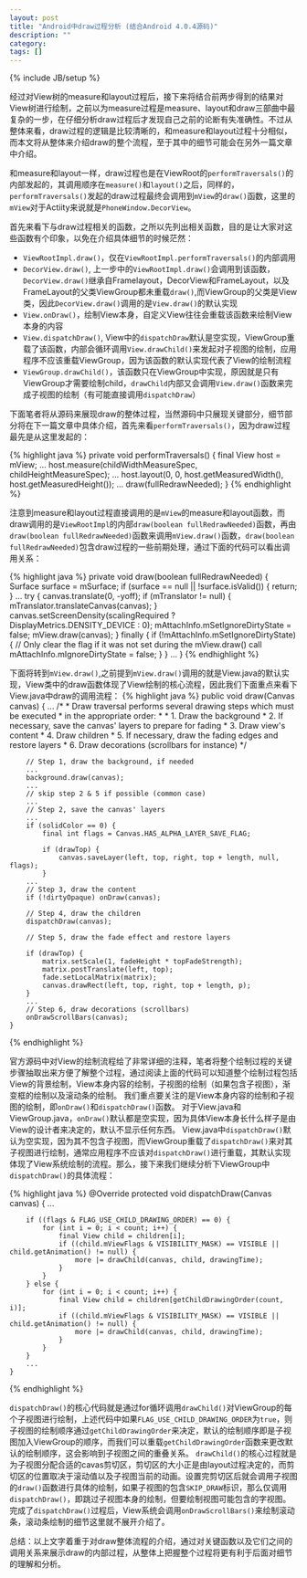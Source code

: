 ```yaml
---
layout: post
title: "Android中draw过程分析 (结合Android 4.0.4源码)"
description: ""
category: 
tags: []
---
```

{% include JB/setup %}

经过对View树的measure和layout过程后，接下来将结合前两步得到的结果对View树进行绘制，之前以为measure过程是measure、layout和draw三部曲中最复杂的一步，在仔细分析draw过程后才发现自己之前的论断有失准确性。不过从整体来看，draw过程的逻辑是比较清晰的，和measure和layout过程十分相似，而本文将从整体来介绍draw的整个流程，至于其中的细节可能会在另外一篇文章中介绍。

和measure和layout一样，draw过程也是在ViewRoot的`performTraversals()`的内部发起的，其调用顺序在`measure()`和`layout()`之后，同样的，`performTraversals()`发起的draw过程最终会调用到`mView`的`draw()`函数，这里的`mView`对于Actiity来说就是`PhoneWindow.DecorView`。

首先来看下与draw过程相关的函数，之所以先列出相关函数，目的是让大家对这些函数有个印象，以免在介绍具体细节的时候茫然：

* `ViewRootImpl.draw()`，仅在`ViewRootImpl.performTraversals()`的内部调用
* `DecorView.draw()`, 上一步中的`ViewRootImpl.draw()`会调用到该函数，`DecorView.draw()`继承自Framelayout，DecorView和FrameLayout，以及FrameLayout的父类ViewGroup都未重载`draw()`,而ViewGroup的父类是View类，因此`DecorView.draw()`调用的是`View.draw()`的默认实现
* `View.onDraw()`，绘制View本身，自定义View往往会重载该函数来绘制View本身的内容
* `View.dispatchDraw()`, View中的`dispatchDraw`默认是空实现，ViewGroup重载了该函数，内部会循环调用`View.drawChild()`来发起对子视图的绘制，应用程序不应该重载ViewGroup，因为该函数的默认实现代表了View的绘制流程
* `ViewGroup.drawChild()`，该函数只在ViewGroup中实现，原因就是只有ViewGroup才需要绘制child，`drawChild`内部又会调用`View.draw()`函数来完成子视图的绘制（有可能直接调用`dispatchDraw`）

下面笔者将从源码来展现draw的整体过程，当然源码中只展现关键部分，细节部分将在下一篇文章中具体介绍，首先来看`performTraversals()`，因为draw过程最先是从这里发起的：

{% highlight java %}
private void performTraversals() {
    final View host = mView;
    ...
    host.measure(childWidthMeasureSpec, childHeightMeasureSpec);
    ...
    host.layout(0, 0, host.getMeasuredWidth(), host.getMeasuredHeight());
    ...
    draw(fullRedrawNeeded);
}
{% endhighlight %}

注意到measure和layout过程直接调用的是`mView`的measure和layout函数，而draw调用的是`ViewRootImpl`的内部`draw(boolean fullRedrawNeeded)`函数，再由`draw(boolean fullRedrawNeeded)`函数来调用`mView.draw()`函数，`draw(boolean fullRedrawNeeded)`包含draw过程的一些前期处理，通过下面的代码可以看出调用关系：

{% highlight java %}
private void draw(boolean fullRedrawNeeded) {
        Surface surface = mSurface;
        if (surface == null || !surface.isValid()) {
            return;
        }
		...
        try {
	     	canvas.translate(0, -yoff);
	     	if (mTranslator != null) {
	     		mTranslator.translateCanvas(canvas);
	     	}
	     	canvas.setScreenDensity(scalingRequired ? DisplayMetrics.DENSITY_DEVICE : 0);
	     	mAttachInfo.mSetIgnoreDirtyState = false;
	     	mView.draw(canvas);
       } finally {
	    	if (!mAttachInfo.mSetIgnoreDirtyState) {
	    	// Only clear the flag if it was not set during the mView.draw() call
	    	mAttachInfo.mIgnoreDirtyState = false;
         	}
       }
       ...
}
{% endhighlight %}

下面将转到`mView.draw()`,之前提到`mView.draw()`调用的就是View.java的默认实现，View类中的draw函数体现了View绘制的核心流程，因此我们下面重点来看下View.java中draw的调用流程：
{% highlight java %}
public void draw(Canvas canvas) {
	...
        /*
         * Draw traversal performs several drawing steps which must be executed
         * in the appropriate order:
         *
         *      1. Draw the background
         *      2. If necessary, save the canvas' layers to prepare for fading
         *      3. Draw view's content
         *      4. Draw children
         *      5. If necessary, draw the fading edges and restore layers
         *      6. Draw decorations (scrollbars for instance)
         */

        // Step 1, draw the background, if needed
		...
        background.draw(canvas);
		...
        // skip step 2 & 5 if possible (common case)
		...
        // Step 2, save the canvas' layers
		...
        if (solidColor == 0) {
            final int flags = Canvas.HAS_ALPHA_LAYER_SAVE_FLAG;

            if (drawTop) {
                canvas.saveLayer(left, top, right, top + length, null, flags);
            }
		...
        // Step 3, draw the content
        if (!dirtyOpaque) onDraw(canvas);

        // Step 4, draw the children
        dispatchDraw(canvas);

        // Step 5, draw the fade effect and restore layers

        if (drawTop) {
            matrix.setScale(1, fadeHeight * topFadeStrength);
            matrix.postTranslate(left, top);
            fade.setLocalMatrix(matrix);
            canvas.drawRect(left, top, right, top + length, p);
        }
		...
        // Step 6, draw decorations (scrollbars)
        onDrawScrollBars(canvas);
    }
{% endhighlight %}

官方源码中对View的绘制流程给了非常详细的注释，笔者将整个绘制过程的关键步骤抽取出来方便了解整个过程，通过阅读上面的代码可以知道整个绘制过程包括View的背景绘制，View本身内容的绘制，子视图的绘制（如果包含子视图），渐变框的绘制以及滚动条的绘制。
我们重点要关注的是View本身内容的绘制和子视图的绘制，即`onDraw()`和`dispatchDraw()`函数。
对于View.java和ViewGroup.java，`onDraw()`默认都是空实现，因为具体View本身长什么样子是由View的设计者来决定的，默认不显示任何东西。
View.java中`dispatchDraw()`默认为空实现，因为其不包含子视图，而ViewGroup重载了`dispatchDraw()`来对其子视图进行绘制，通常应用程序不应该对`dispatchDraw()`进行重载，其默认实现体现了View系统绘制的流程。那么，接下来我们继续分析下ViewGroup中`dispatchDraw()`的具体流程：

{% highlight java %}
@Override
    protected void dispatchDraw(Canvas canvas) {
       ...

        if ((flags & FLAG_USE_CHILD_DRAWING_ORDER) == 0) {
            for (int i = 0; i < count; i++) {
                final View child = children[i];
                if ((child.mViewFlags & VISIBILITY_MASK) == VISIBLE || child.getAnimation() != null) {
                    more |= drawChild(canvas, child, drawingTime);
                }
            }
        } else {
            for (int i = 0; i < count; i++) {
                final View child = children[getChildDrawingOrder(count, i)];
                if ((child.mViewFlags & VISIBILITY_MASK) == VISIBLE || child.getAnimation() != null) {
                    more |= drawChild(canvas, child, drawingTime);
                }
            }
        }
      	...
    }

{% endhighlight %}

`dispatchDraw()`的核心代码就是通过for循环调用`drawChild()`对ViewGroup的每个子视图进行绘制，上述代码中如果`FLAG_USE_CHILD_DRAWING_ORDER`为`true`，则子视图的绘制顺序通过`getChildDrawingOrder`来决定，默认的绘制顺序即是子视图加入ViewGroup的顺序，而我们可以重载`getChildDrawingOrder`函数来更改默认的绘制顺序，这会影响到子视图之间的重叠关系。
`drawChild()`的核心过程就是为子视图分配合适的cavas剪切区，剪切区的大小正是由layout过程决定的，而剪切区的位置取决于滚动值以及子视图当前的动画。设置完剪切区后就会调用子视图的`draw()`函数进行具体的绘制，如果子视图的包含`SKIP_DRAW`标识，那么仅调用`dispatchDraw()`，即跳过子视图本身的绘制，但要绘制视图可能包含的字视图。
完成了`dispatchDraw()`过程后，View系统会调用`onDrawScrollBars()`来绘制滚动条，滚动条绘制的细节这里就不展开介绍了。

总结：以上文字着重于对draw整体流程的介绍，通过对关键函数以及它们之间的调用关系来展示draw的内部过程，从整体上把握整个过程将更有利于后面对细节的理解和分析。